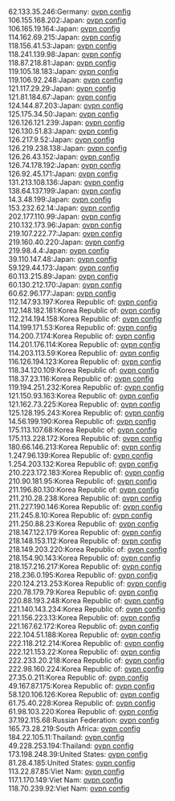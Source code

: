 62.133.35.246:Germany: [ovpn config](vpn/62_133_35_246.ovpn)  
106.155.168.202:Japan: [ovpn config](vpn/106_155_168_202.ovpn)  
106.165.19.164:Japan: [ovpn config](vpn/106_165_19_164.ovpn)  
114.162.69.215:Japan: [ovpn config](vpn/114_162_69_215.ovpn)  
118.156.41.53:Japan: [ovpn config](vpn/118_156_41_53.ovpn)  
118.241.139.98:Japan: [ovpn config](vpn/118_241_139_98.ovpn)  
118.87.218.81:Japan: [ovpn config](vpn/118_87_218_81.ovpn)  
119.105.18.183:Japan: [ovpn config](vpn/119_105_18_183.ovpn)  
119.106.92.248:Japan: [ovpn config](vpn/119_106_92_248.ovpn)  
121.117.29.29:Japan: [ovpn config](vpn/121_117_29_29.ovpn)  
121.81.184.67:Japan: [ovpn config](vpn/121_81_184_67.ovpn)  
124.144.87.203:Japan: [ovpn config](vpn/124_144_87_203.ovpn)  
125.175.34.50:Japan: [ovpn config](vpn/125_175_34_50.ovpn)  
126.126.121.239:Japan: [ovpn config](vpn/126_126_121_239.ovpn)  
126.130.51.83:Japan: [ovpn config](vpn/126_130_51_83.ovpn)  
126.217.9.52:Japan: [ovpn config](vpn/126_217_9_52.ovpn)  
126.219.238.138:Japan: [ovpn config](vpn/126_219_238_138.ovpn)  
126.26.43.152:Japan: [ovpn config](vpn/126_26_43_152.ovpn)  
126.74.178.192:Japan: [ovpn config](vpn/126_74_178_192.ovpn)  
126.92.45.171:Japan: [ovpn config](vpn/126_92_45_171.ovpn)  
131.213.108.136:Japan: [ovpn config](vpn/131_213_108_136.ovpn)  
138.64.137.199:Japan: [ovpn config](vpn/138_64_137_199.ovpn)  
14.3.48.199:Japan: [ovpn config](vpn/14_3_48_199.ovpn)  
153.232.62.14:Japan: [ovpn config](vpn/153_232_62_14.ovpn)  
202.177.110.99:Japan: [ovpn config](vpn/202_177_110_99.ovpn)  
210.132.173.96:Japan: [ovpn config](vpn/210_132_173_96.ovpn)  
219.107.222.77:Japan: [ovpn config](vpn/219_107_222_77.ovpn)  
219.160.40.220:Japan: [ovpn config](vpn/219_160_40_220.ovpn)  
219.98.4.4:Japan: [ovpn config](vpn/219_98_4_4.ovpn)  
39.110.147.48:Japan: [ovpn config](vpn/39_110_147_48.ovpn)  
59.129.44.173:Japan: [ovpn config](vpn/59_129_44_173.ovpn)  
60.113.215.89:Japan: [ovpn config](vpn/60_113_215_89.ovpn)  
60.130.212.170:Japan: [ovpn config](vpn/60_130_212_170.ovpn)  
60.62.96.177:Japan: [ovpn config](vpn/60_62_96_177.ovpn)  
112.147.93.197:Korea Republic of: [ovpn config](vpn/112_147_93_197.ovpn)  
112.148.182.181:Korea Republic of: [ovpn config](vpn/112_148_182_181.ovpn)  
112.214.194.158:Korea Republic of: [ovpn config](vpn/112_214_194_158.ovpn)  
114.199.171.53:Korea Republic of: [ovpn config](vpn/114_199_171_53.ovpn)  
114.200.7.174:Korea Republic of: [ovpn config](vpn/114_200_7_174.ovpn)  
114.201.176.114:Korea Republic of: [ovpn config](vpn/114_201_176_114.ovpn)  
114.203.113.59:Korea Republic of: [ovpn config](vpn/114_203_113_59.ovpn)  
116.126.194.123:Korea Republic of: [ovpn config](vpn/116_126_194_123.ovpn)  
118.34.120.109:Korea Republic of: [ovpn config](vpn/118_34_120_109.ovpn)  
118.37.23.116:Korea Republic of: [ovpn config](vpn/118_37_23_116.ovpn)  
119.194.251.232:Korea Republic of: [ovpn config](vpn/119_194_251_232.ovpn)  
121.150.93.163:Korea Republic of: [ovpn config](vpn/121_150_93_163.ovpn)  
121.162.73.225:Korea Republic of: [ovpn config](vpn/121_162_73_225.ovpn)  
125.128.195.243:Korea Republic of: [ovpn config](vpn/125_128_195_243.ovpn)  
14.56.199.190:Korea Republic of: [ovpn config](vpn/14_56_199_190.ovpn)  
175.113.107.68:Korea Republic of: [ovpn config](vpn/175_113_107_68.ovpn)  
175.113.228.172:Korea Republic of: [ovpn config](vpn/175_113_228_172.ovpn)  
180.66.146.213:Korea Republic of: [ovpn config](vpn/180_66_146_213.ovpn)  
1.247.96.139:Korea Republic of: [ovpn config](vpn/1_247_96_139.ovpn)  
1.254.203.132:Korea Republic of: [ovpn config](vpn/1_254_203_132.ovpn)  
210.223.172.183:Korea Republic of: [ovpn config](vpn/210_223_172_183.ovpn)  
210.90.181.95:Korea Republic of: [ovpn config](vpn/210_90_181_95.ovpn)  
211.196.80.130:Korea Republic of: [ovpn config](vpn/211_196_80_130.ovpn)  
211.210.28.238:Korea Republic of: [ovpn config](vpn/211_210_28_238.ovpn)  
211.227.190.146:Korea Republic of: [ovpn config](vpn/211_227_190_146.ovpn)  
211.245.8.10:Korea Republic of: [ovpn config](vpn/211_245_8_10.ovpn)  
211.250.88.23:Korea Republic of: [ovpn config](vpn/211_250_88_23.ovpn)  
218.147.122.179:Korea Republic of: [ovpn config](vpn/218_147_122_179.ovpn)  
218.148.153.112:Korea Republic of: [ovpn config](vpn/218_148_153_112.ovpn)  
218.149.203.220:Korea Republic of: [ovpn config](vpn/218_149_203_220.ovpn)  
218.154.90.143:Korea Republic of: [ovpn config](vpn/218_154_90_143.ovpn)  
218.157.216.217:Korea Republic of: [ovpn config](vpn/218_157_216_217.ovpn)  
218.236.0.195:Korea Republic of: [ovpn config](vpn/218_236_0_195.ovpn)  
220.124.213.253:Korea Republic of: [ovpn config](vpn/220_124_213_253.ovpn)  
220.78.179.79:Korea Republic of: [ovpn config](vpn/220_78_179_79.ovpn)  
220.88.193.248:Korea Republic of: [ovpn config](vpn/220_88_193_248.ovpn)  
221.140.143.234:Korea Republic of: [ovpn config](vpn/221_140_143_234.ovpn)  
221.156.223.13:Korea Republic of: [ovpn config](vpn/221_156_223_13.ovpn)  
221.167.62.172:Korea Republic of: [ovpn config](vpn/221_167_62_172.ovpn)  
222.104.51.188:Korea Republic of: [ovpn config](vpn/222_104_51_188.ovpn)  
222.118.212.214:Korea Republic of: [ovpn config](vpn/222_118_212_214.ovpn)  
222.121.153.22:Korea Republic of: [ovpn config](vpn/222_121_153_22.ovpn)  
222.233.20.218:Korea Republic of: [ovpn config](vpn/222_233_20_218.ovpn)  
222.98.160.224:Korea Republic of: [ovpn config](vpn/222_98_160_224.ovpn)  
27.35.0.211:Korea Republic of: [ovpn config](vpn/27_35_0_211.ovpn)  
49.167.87.175:Korea Republic of: [ovpn config](vpn/49_167_87_175.ovpn)  
58.120.106.126:Korea Republic of: [ovpn config](vpn/58_120_106_126.ovpn)  
61.75.40.228:Korea Republic of: [ovpn config](vpn/61_75_40_228.ovpn)  
61.98.103.220:Korea Republic of: [ovpn config](vpn/61_98_103_220.ovpn)  
37.192.115.68:Russian Federation: [ovpn config](vpn/37_192_115_68.ovpn)  
165.73.28.219:South Africa: [ovpn config](vpn/165_73_28_219.ovpn)  
184.22.105.11:Thailand: [ovpn config](vpn/184_22_105_11.ovpn)  
49.228.253.194:Thailand: [ovpn config](vpn/49_228_253_194.ovpn)  
173.198.248.39:United States: [ovpn config](vpn/173_198_248_39.ovpn)  
81.28.4.185:United States: [ovpn config](vpn/81_28_4_185.ovpn)  
113.22.87.85:Viet Nam: [ovpn config](vpn/113_22_87_85.ovpn)  
117.1.170.149:Viet Nam: [ovpn config](vpn/117_1_170_149.ovpn)  
118.70.239.92:Viet Nam: [ovpn config](vpn/118_70_239_92.ovpn)  
